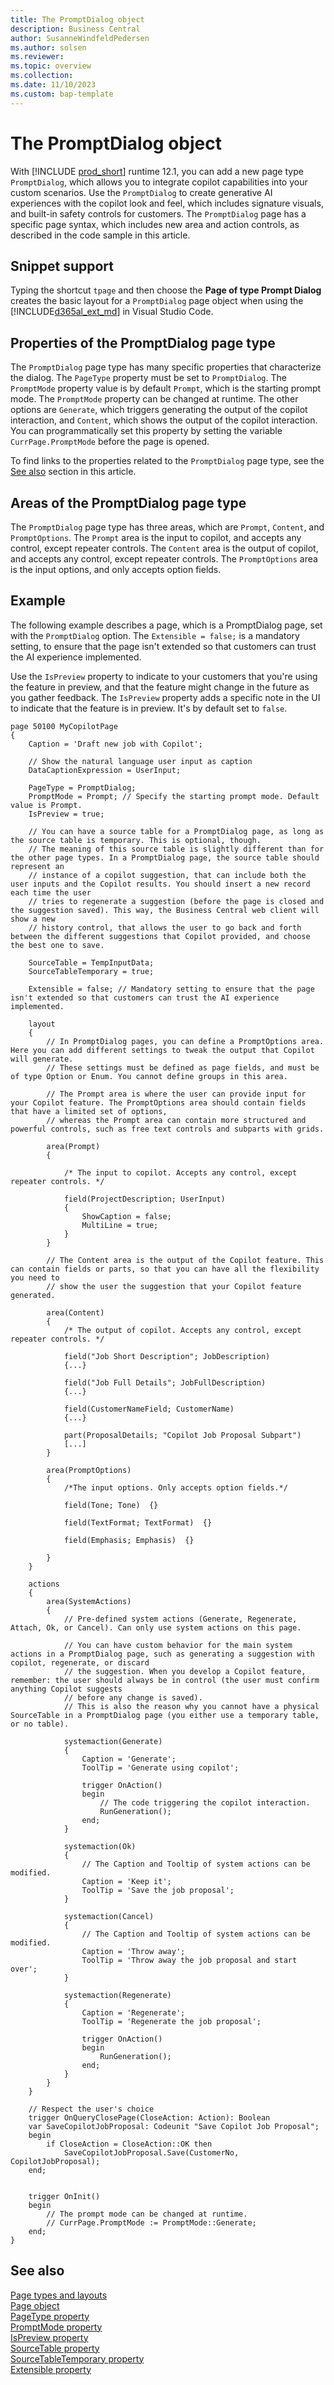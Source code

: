 ```yaml
---
title: The PromptDialog object
description: Business Central
author: SusanneWindfeldPedersen
ms.author: solsen
ms.reviewer: 
ms.topic: overview
ms.collection: 
ms.date: 11/10/2023
ms.custom: bap-template
---
```


# The PromptDialog object

With [!INCLUDE [prod_short](includes/prod_short.md)] runtime 12.1, you can add a new page type `PromptDialog`, which allows you to integrate copilot capabilities into your custom scenarios. Use the `PromptDialog` to create generative AI experiences with the copilot look and feel, which includes signature visuals, and built-in safety controls for customers. The `PromptDialog` page has a specific page syntax, which includes new area and action controls, as described in the code sample in this article.

## Snippet support

Typing the shortcut `tpage` and then choose the **Page of type Prompt Dialog** creates the basic layout for a `PromptDialog` page object when using the [!INCLUDE[d365al_ext_md](../includes/d365al_ext_md.md)] in Visual Studio Code.

## Properties of the PromptDialog page type

The `PromptDialog` page type has many specific properties that characterize the dialog. The `PageType` property must be set to `PromptDialog`. The `PromptMode` property value is by default `Prompt`, which is the starting prompt mode. The `PromptMode` property can be changed at runtime. The other options are `Generate`, which triggers generating the output of the copilot interaction, and `Content`, which shows the output of the copilot interaction. You can programmatically set this property by setting the variable `CurrPage.PromptMode` before the page is opened. 

To find links to the properties related to the `PromptDialog` page type, see the [See also](devenv-page-type-promptdialog.md#see-also) section in this article.

## Areas of the PromptDialog page type

The `PromptDialog` page type has three areas, which are `Prompt`, `Content`, and `PromptOptions`. The `Prompt` area is the input to copilot, and accepts any control, except repeater controls. The `Content` area is the output of copilot, and accepts any control, except repeater controls. The `PromptOptions` area is the input options, and only accepts option fields.

## Example

The following example describes a page, which is a PromptDialog page, set with the `PromptDialog` option. The `Extensible = false;` is a mandatory setting, to ensure that the page isn't extended so that customers can trust the AI experience implemented.

Use the `IsPreview` property to indicate to your customers that you're using the feature in preview, and that the feature might change in the future as you gather feedback. The `IsPreview` property adds a specific note in the UI to indicate that the feature is in preview. It's by default set to `false`. 


```al
page 50100 MyCopilotPage
{
    Caption = 'Draft new job with Copilot';

    // Show the natural language user input as caption
    DataCaptionExpression = UserInput;

    PageType = PromptDialog; 
    PromptMode = Prompt; // Specify the starting prompt mode. Default value is Prompt.
    IsPreview = true;

    // You can have a source table for a PromptDialog page, as long as the source table is temporary. This is optional, though. 
    // The meaning of this source table is slightly different than for the other page types. In a PromptDialog page, the source table should represent an
    // instance of a copilot suggestion, that can include both the user inputs and the Copilot results. You should insert a new record each time the user
    // tries to regenerate a suggestion (before the page is closed and the suggestion saved). This way, the Business Central web client will show a new
    // history control, that allows the user to go back and forth between the different suggestions that Copilot provided, and choose the best one to save.
    
    SourceTable = TempInputData;
    SourceTableTemporary = true;
    
    Extensible = false; // Mandatory setting to ensure that the page isn't extended so that customers can trust the AI experience implemented.

    layout
    {
        // In PromptDialog pages, you can define a PromptOptions area. Here you can add different settings to tweak the output that Copilot will generate.
        // These settings must be defined as page fields, and must be of type Option or Enum. You cannot define groups in this area.

        // The Prompt area is where the user can provide input for your Copilot feature. The PromptOptions area should contain fields that have a limited set of options,
        // whereas the Prompt area can contain more structured and powerful controls, such as free text controls and subparts with grids.

        area(Prompt) 
        { 

            /* The input to copilot. Accepts any control, except repeater controls. */ 

            field(ProjectDescription; UserInput)
            {    
                ShowCaption = false;
                MultiLine = true;
            }
        }
    
        // The Content area is the output of the Copilot feature. This can contain fields or parts, so that you can have all the flexibility you need to
        // show the user the suggestion that your Copilot feature generated.

        area(Content) 
        { 
            /* The output of copilot. Accepts any control, except repeater controls. */ 

            field("Job Short Description"; JobDescription)
            {...}

            field("Job Full Details"; JobFullDescription)
            {...}

            field(CustomerNameField; CustomerName)
            {...}        
    
            part(ProposalDetails; "Copilot Job Proposal Subpart")        
            [...]
        }

        area(PromptOptions) 
        { 
            /*The input options. Only accepts option fields.*/ 
            
            field(Tone; Tone)  {}
    
            field(TextFormat; TextFormat)  {}
        
            field(Emphasis; Emphasis)  {}

        }
    }

    actions
    {
        area(SystemActions)
        {
            // Pre-defined system actions (Generate, Regenerate, Attach, Ok, or Cancel). Can only use system actions on this page.

            // You can have custom behavior for the main system actions in a PromptDialog page, such as generating a suggestion with copilot, regenerate, or discard 
            // the suggestion. When you develop a Copilot feature, remember: the user should always be in control (the user must confirm anything Copilot suggests 
            // before any change is saved).
            // This is also the reason why you cannot have a physical SourceTable in a PromptDialog page (you either use a temporary table, or no table).

            systemaction(Generate)
            {
                Caption = 'Generate'; 
                ToolTip = 'Generate using copilot';

                trigger OnAction()
                begin
                    // The code triggering the copilot interaction.
                    RunGeneration();
                end;
            }

            systemaction(Ok)
            {   
                // The Caption and Tooltip of system actions can be modified.
                Caption = 'Keep it'; 
                ToolTip = 'Save the job proposal';
            }

            systemaction(Cancel)
            {
                // The Caption and Tooltip of system actions can be modified.
                Caption = 'Throw away'; 
                ToolTip = 'Throw away the job proposal and start over';
            }

            systemaction(Regenerate)
            {    
                Caption = 'Regenerate';
                ToolTip = 'Regenerate the job proposal';
                
                trigger OnAction()
                begin
                    RunGeneration();
                end;
            }
        }
    }

    // Respect the user's choice
    trigger OnQueryClosePage(CloseAction: Action): Boolean 
    var SaveCopilotJobProposal: Codeunit "Save Copilot Job Proposal";
    begin
        if CloseAction = CloseAction::OK then
            SaveCopilotJobProposal.Save(CustomerNo, CopilotJobProposal);
    end;


    trigger OnInit()
    begin
        // The prompt mode can be changed at runtime.
        // CurrPage.PromptMode := PromptMode::Generate;
    end;
}
```

## See also

[Page types and layouts](devenv-page-types-and-layouts.md)  
[Page object](devenv-page-object.md)  
[PageType property](properties/devenv-pagetype-property.md)  
[PromptMode property](properties/devenv-promptmode-property.md)  
[IsPreview property](properties/devenv-ispreview-property.md)  
[SourceTable property](properties/devenv-sourcetable-property.md)  
[SourceTableTemporary property](properties/devenv-sourcetabletemporary-property.md)  
[Extensible property](properties/devenv-extensible-property.md)  
